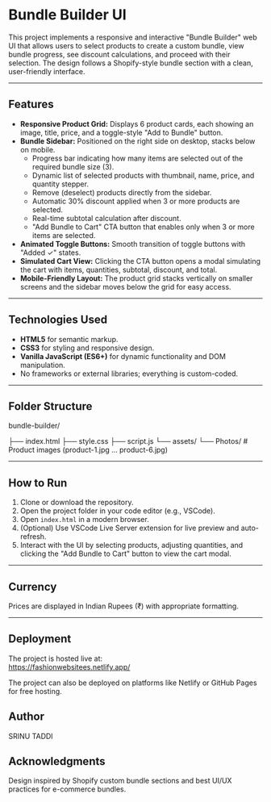 # Bundle Builder UI

This project implements a responsive and interactive "Bundle Builder" web UI that allows users to select products to create a custom bundle, view bundle progress, see discount calculations, and proceed with their selection. The design follows a Shopify-style bundle section with a clean, user-friendly interface.

---

## Features

- **Responsive Product Grid:** Displays 6 product cards, each showing an image, title, price, and a toggle-style "Add to Bundle" button.
- **Bundle Sidebar:** Positioned on the right side on desktop, stacks below on mobile.
  - Progress bar indicating how many items are selected out of the required bundle size (3).
  - Dynamic list of selected products with thumbnail, name, price, and quantity stepper.
  - Remove (deselect) products directly from the sidebar.
  - Automatic 30% discount applied when 3 or more products are selected.
  - Real-time subtotal calculation after discount.
  - "Add Bundle to Cart" CTA button that enables only when 3 or more items are selected.
- **Animated Toggle Buttons:** Smooth transition of toggle buttons with "Added ✓" states.
- **Simulated Cart View:** Clicking the CTA button opens a modal simulating the cart with items, quantities, subtotal, discount, and total.
- **Mobile-Friendly Layout:** The product grid stacks vertically on smaller screens and the sidebar moves below the grid for easy access.

---

## Technologies Used

- **HTML5** for semantic markup.
- **CSS3** for styling and responsive design.
- **Vanilla JavaScript (ES6+)** for dynamic functionality and DOM manipulation.
- No frameworks or external libraries; everything is custom-coded.

---

## Folder Structure
bundle-builder/

├── index.html 
├── style.css 
├── script.js 
└── assets/ 
└── Photos/ # Product images (product-1.jpg ... product-6.jpg)


---

## How to Run

1. Clone or download the repository.
2. Open the project folder in your code editor (e.g., VSCode).
3. Open `index.html` in a modern browser.
4. (Optional) Use VSCode Live Server extension for live preview and auto-refresh.
5. Interact with the UI by selecting products, adjusting quantities, and clicking the "Add Bundle to Cart" button to view the cart modal.

---

## Currency

Prices are displayed in Indian Rupees (₹) with appropriate formatting.

---

## Deployment

The project is hosted live at:  
https://fashionwebsitees.netlify.app/

The project can also be deployed on platforms like Netlify or GitHub Pages for free hosting.


## Author

SRINU TADDI


## Acknowledgments

Design inspired by Shopify custom bundle sections and best UI/UX practices for e-commerce bundles.
